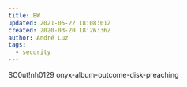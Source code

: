 ```yaml
---
title: BW
updated: 2021-05-22 18:08:01Z
created: 2020-03-20 18:26:36Z
author: André Luz
tags:
  - security
---
```


SC0ut!nh0129
onyx-album-outcome-disk-preaching